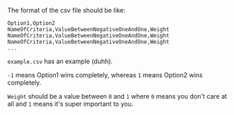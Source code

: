 The format of the csv file should be like:

```
Option1,Option2
NameOfCriteria,ValueBetweenNegativeOneAndOne,Weight
NameOfCriteria,ValueBetweenNegativeOneAndOne,Weight
NameOfCriteria,ValueBetweenNegativeOneAndOne,Weight
...
```

`example.csv` has an example (duhh).

`-1` means Option1 wins completely, whereas `1` means Option2 wins completely.

`Weight` should be a value between `0` and `1` where `0` means you don't care
at all and `1` means it's super important to you.
